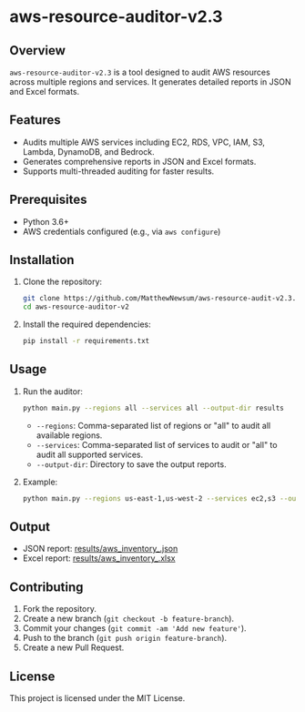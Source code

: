 # aws-resource-auditor-v2.3

## Overview
`aws-resource-auditor-v2.3` is a tool designed to audit AWS resources across multiple regions and services. It generates detailed reports in JSON and Excel formats.

## Features
- Audits multiple AWS services including EC2, RDS, VPC, IAM, S3, Lambda, DynamoDB, and Bedrock.
- Generates comprehensive reports in JSON and Excel formats.
- Supports multi-threaded auditing for faster results.

## Prerequisites
- Python 3.6+
- AWS credentials configured (e.g., via `aws configure`)

## Installation
1. Clone the repository:
    ```sh
    git clone https://github.com/MatthewNewsum/aws-resource-audit-v2.3.git
    cd aws-resource-auditor-v2
    ```

2. Install the required dependencies:
    ```sh
    pip install -r requirements.txt
    ```

## Usage
1. Run the auditor:
    ```sh
    python main.py --regions all --services all --output-dir results
    ```

    - `--regions`: Comma-separated list of regions or "all" to audit all available regions.
    - `--services`: Comma-separated list of services to audit or "all" to audit all supported services.
    - `--output-dir`: Directory to save the output reports.

2. Example:
    ```sh
    python main.py --regions us-east-1,us-west-2 --services ec2,s3 --output-dir results
    ```

## Output
- JSON report: [results/aws_inventory_<timestamp>.json](http://_vscodecontentref_/1)
- Excel report: [results/aws_inventory_<timestamp>.xlsx](http://_vscodecontentref_/2)

## Contributing
1. Fork the repository.
2. Create a new branch (`git checkout -b feature-branch`).
3. Commit your changes (`git commit -am 'Add new feature'`).
4. Push to the branch (`git push origin feature-branch`).
5. Create a new Pull Request.

## License
This project is licensed under the MIT License.